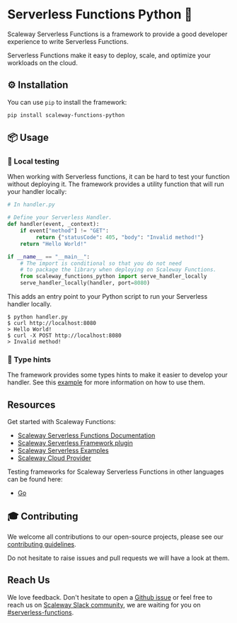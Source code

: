 # Serverless Functions Python 💜

Scaleway Serverless Functions is a framework to provide a good developer experience to write Serverless Functions.

Serverless Functions make it easy to deploy, scale, and optimize your workloads on the cloud.

## ⚙️ Installation

You can use `pip` to install the framework:

```console
pip install scaleway-functions-python
```

## 📦 Usage

### 🏡 Local testing

When working with Serverless functions, it can be hard to test your function without deploying it. The framework provides a utility function that will run your handler locally:

```python
# In handler.py

# Define your Serverless Handler.
def handler(event, _context):
    if event["method"] != "GET":
         return {"statusCode": 405, "body": "Invalid method!"}
    return "Hello World!"

if __name__ == "__main__":
    # The import is conditional so that you do not need
    # to package the library when deploying on Scaleway Functions.
    from scaleway_functions_python import serve_handler_locally
    serve_handler_locally(handler, port=8080)
```

This adds an entry point to your Python script to run your Serverless handler locally.

```console
$ python handler.py
$ curl http://localhost:8080
> Hello World!
$ curl -X POST http://localhost:8080
> Invalid method!
```

### 🧱 Type hints

The framework provides some types hints to make it easier to develop your handler. See this [example](examples/mirror.py) for more information on how to use them.

## Resources

Get started with Scaleway Functions:

- [Scaleway Serverless Functions Documentation](https://www.scaleway.com/en/docs/serverless/functions/quickstart/)
- [Scaleway Serverless Framework plugin](https://github.com/scaleway/serverless-scaleway-functions)
- [Scaleway Serverless Examples](https://github.com/scaleway/serverless-examples)
- [Scaleway Cloud Provider](https://scaleway.com)

Testing frameworks for Scaleway Serverless Functions in other languages can be found here:

- [Go](https://github.com/scaleway/serverless-functions-go)

## 🎓 Contributing

We welcome all contributions to our open-source projects, please see our [contributing guidelines](docs/CONTRIBUTING.md).

Do not hesitate to raise issues and pull requests we will have a look at them.

## Reach Us

We love feedback.
Don't hesitate to open a [Github issue](https://github.com/scaleway/serverless-functions-python/issues/new) or
feel free to reach us on [Scaleway Slack community](https://slack.scaleway.com/),
we are waiting for you on [#serverless-functions](https://scaleway-community.slack.com/app_redirect?channel=serverless-functions).
